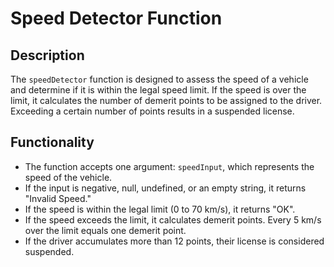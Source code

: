 # Speed Detector Function

## Description
The `speedDetector` function is designed to assess the speed of a vehicle and determine if it is within the legal speed limit. If the speed is over the limit, it calculates the number of demerit points to be assigned to the driver. Exceeding a certain number of points results in a suspended license.

## Functionality
- The function accepts one argument: `speedInput`, which represents the speed of the vehicle.
- If the input is negative, null, undefined, or an empty string, it returns "Invalid Speed."
- If the speed is within the legal limit (0 to 70 km/s), it returns "OK".
- If the speed exceeds the limit, it calculates demerit points. Every 5 km/s over the limit equals one demerit point.
- If the driver accumulates more than 12 points, their license is considered suspended.


